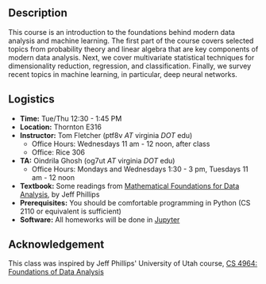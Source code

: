 ## Description

This course is an introduction to the foundations behind modern data analysis
and machine learning.  The first part of the course covers selected topics from
probability theory and linear algebra that are key components of modern data
analysis. Next, we cover multivariate statistical techniques for dimensionality
reduction, regression, and classification. Finally, we survey recent topics in
machine learning, in particular, deep neural networks.

## Logistics

* **Time:** Tue/Thu 12:30 - 1:45 PM
* **Location:** Thornton E316
* **Instructor:** Tom Fletcher (ptf8v *AT* virginia *DOT* edu)
  - Office Hours: Wednesdays 11 am - 12 noon, after class
  - Office: Rice 306
* **TA:** Oindrila Ghosh (og7ut *AT* virginia *DOT* edu)
  - Office Hours: Mondays and Wednesdays 1:30 - 3 pm, Tuesdays 11 am - 12 noon
* **Textbook:** Some readings from [Mathematical Foundations for Data Analysis](http://www.cs.utah.edu/~jeffp/M4D/M4D.html), by Jeff Phillips
* **Prerequisites:** You should be comfortable programming in Python (CS 2110 or equivalent is sufficient)
* **Software:** All homeworks will be done in [Jupyter](https://jupyter.org)

## Acknowledgement
This class was inspired by Jeff Phillips' University of Utah course, [CS 4964: Foundations of Data Analysis](http://www.cs.utah.edu/~jeffp/teaching/FoDA.html)
